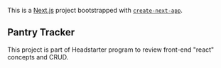 This is a [Next.js](https://nextjs.org/) project bootstrapped with [`create-next-app`](https://github.com/vercel/next.js/tree/canary/packages/create-next-app).

## Pantry Tracker

This project is part of Headstarter program to review front-end "react" concepts and CRUD. 
